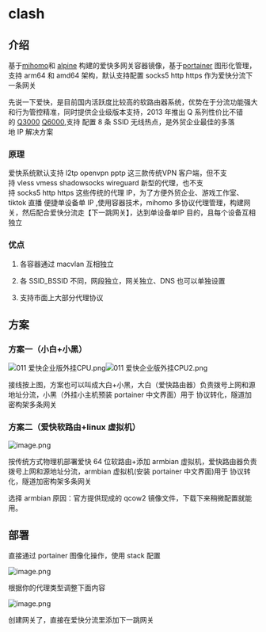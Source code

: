 # clash

## 介绍

基于[mihomo](https://github.com/MetaCubeX/mihomo)和 [alpine](https://www.alpinelinux.org/) 构建的爱快多网关容器镜像，基于[portainer](https://hub.docker.com/r/lihaixin/portainer) 图形化管理，支持 arm64 和 amd64 架构，默认支持配置 socks5 http https 作为爱快分流下一条网关

先说一下爱快，是目前国内活跃度比较高的软路由器系统，优势在于分流功能强大和行为管控精准，同时提供企业级版本支持，2013 年推出 Q 系列性价比不错的 [Q3000](https://u.jd.com/hieTfAF) [Q6000](https://u.jd.com/hQeEpVI),支持 配置 8 条 SSID 无线热点，是外贸企业最佳的多落地 IP 解决方案

### 原理

爱快系统默认支持 l2tp openvpn pptp 这三款传统VPN 客户端，但不支持 vless vmess shadowsocks wireguard 新型的代理，也不支持 socks5 http https 这些传统的代理 IP，为了方便外贸企业、游戏工作室、tiktok 直播 便捷单设备单 IP ,使用容器技术，mihomo 多协议代理管理，构建网关，然后配合爱快分流走【下一跳网关】，达到单设备单IP 目的，且每个设备互相独立

### 优点

1.  各容器通过 macvlan 互相独立
    
2.  各 SSID\_BSSID 不同，网段独立，网关独立、DNS 也可以单独设置
    
3.  支持市面上大部分代理协议
    

## 方案

### 方案一（小白+小黑）

![011 爱快企业版外挂CPU.png](https://alidocs.oss-cn-zhangjiakou.aliyuncs.com/res/YdgOkx572mx3l4BX/img/3f897a4f-83d0-4184-99a1-3ef043f73343.png)![011 爱快企业版外挂CPU2.png](https://alidocs.oss-cn-zhangjiakou.aliyuncs.com/res/YdgOkx572mx3l4BX/img/451f9423-5d8b-41f3-9c8d-def45ef8e294.png)

接线按上图，方案也可以叫成大白+小黑，大白（爱快路由器）负责拨号上网和源地址分流，小黑（外挂小主机预装 portainer 中文界面）用于 协议转化，隧道加密构架多条网关

### 方案二（爱快软路由+linux 虚拟机）

![image.png](https://alidocs.oss-cn-zhangjiakou.aliyuncs.com/res/YdgOkx572mx3l4BX/img/05a0f4b2-3bd9-4387-a113-9f74764f16c7.png?x-oss-process=image/crop,x_0,y_0,w_813,h_395/ignore-error,1)

按传统方式物理机部署爱快 64 位软路由+添加 armbian 虚拟机，爱快路由器负责拨号上网和源地址分流，armbian 虚拟机(安装 portainer 中文界面)用于 协议转化，隧道加密构架多条网关

选择 armbian 原因：官方提供现成的 qcow2 镜像文件，下载下来稍微配置就能用。

## 部署

直接通过 portainer 图像化操作，使用 stack 配置 

![image.png](https://alidocs.oss-cn-zhangjiakou.aliyuncs.com/res/YdgOkx572mx3l4BX/img/d38bb1bc-06cf-47d4-a498-fb1541a24d14.png)

根据你的代理类型调整下面内容

![image.png](https://alidocs.oss-cn-zhangjiakou.aliyuncs.com/res/YdgOkx572mx3l4BX/img/2fe828e4-3e01-438e-aef5-b04c704f18bf.png)

创建网关了，直接在爱快分流里添加下一跳网关
